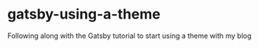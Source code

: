 # gatsby-using-a-theme

Following along with the Gatsby tutorial to start using a theme with my blog